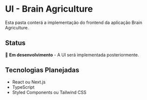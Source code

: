 # UI - Brain Agriculture

Esta pasta conterá a implementação do frontend da aplicação Brain Agriculture.

## Status

🚧 **Em desenvolvimento** - A UI será implementada posteriormente.

## Tecnologias Planejadas

- React ou Next.js
- TypeScript
- Styled Components ou Tailwind CSS